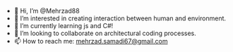 - 👋 Hi, I’m @Mehrzad88
- 👀 I’m interested in creating interaction between human and environment.
- 🌱 I’m currently learning js and C#!
- 💞️ I’m looking to collaborate on architectural coding processes.
- 📫 How to reach me: mehrzad.samadi67@gmail.com

<!---
Mehrzad88/Mehrzad88 is a ✨ special ✨ repository because its `README.md` (this file) appears on your GitHub profile.
You can click the Preview link to take a look at your changes.
--->
